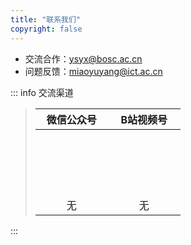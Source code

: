 ```yaml
---
title: "联系我们"
copyright: false
---
```


- 交流合作：ysyx@bosc.ac.cn
- 问题反馈：miaoyuyang@ict.ac.cn

::: info 交流渠道
> | 微信公众号 | B站视频号 |
> |:---:|:---:|
> | <a qrcode-container :href="qrcodeWeChat" target="_blank"><qrcode-vue :value="qrcodeWeChat" :render-as="qrcodeRenderAs" :margin="qrcodeMargin" :level="qrcodeLevel" /></a> | <a qrcode-container :href="qrcodeBiliBili" target="_blank"><qrcode-vue :value="qrcodeBiliBili" :render-as="qrcodeRenderAs" :margin="qrcodeMargin" :level="qrcodeLevel" /></a> |
> | 无 | 无 |
:::

<!-- ::: info 交流渠道
> | 微信公众号 | B站视频号 | QQ 3群 | QQ 2群 <el-badge value="已满"></el-badge> | QQ 1群 <el-badge value="已满"></el-badge> |
> |:---:|:---:|:---:|:---:|:---:|
> | <a qrcode-container :href="qrcodeWeChat" target="_blank"><qrcode-vue :value="qrcodeWeChat" :render-as="qrcodeRenderAs" :margin="qrcodeMargin" :level="qrcodeLevel" /></a> | <a qrcode-container :href="qrcodeBiliBili" target="_blank"><qrcode-vue :value="qrcodeBiliBili" :render-as="qrcodeRenderAs" :margin="qrcodeMargin" :level="qrcodeLevel" /></a> | <a qrcode-container :href="qrcodeQQGroup3" target="_blank"><qrcode-vue :value="qrcodeQQGroup3" :render-as="qrcodeRenderAs" :margin="qrcodeMargin" :level="qrcodeLevel" /></a> | <a qrcode-container :href="qrcodeQQGroup2" target="_blank"><qrcode-vue :value="qrcodeQQGroup2" :render-as="qrcodeRenderAs" :margin="qrcodeMargin" :level="qrcodeLevel" /></a> | <a qrcode-container :href="qrcodeQQGroup1" target="_blank"><qrcode-vue :value="qrcodeQQGroup1" :render-as="qrcodeRenderAs" :margin="qrcodeMargin" :level="qrcodeLevel" /></a> |
> | 无 | 无 |<a :href="qrcodeQQGroup3" target="_blank">621039593</a> | <a :href="qrcodeQQGroup2" target="_blank">528994030</a> | <a :href="qrcodeQQGroup1" target="_blank">663797655</a> |
::: -->

<style lang="scss" scoped>
    [qrcode-container] {
        display: block;
        border-radius: 5px;
        overflow: hidden;
        width: 100px;
        height: 100px;
    }
</style>

<script>
    import QrcodeVue from "qrcode.vue";

    export default {
        data() {
            return {
                qrcodeRenderAs: "svg",
                qrcodeMargin: 3,
                qrcodeLevel: "L",
                qrcodeWeChat: "http://weixin.qq.com/r/VRPOytXE8h2OKZGpb0bR",
                qrcodeBiliBili: "https://space.bilibili.com/2107852263",
                qrcodeQQGroup1: "https://qm.qq.com/cgi-bin/qm/qr?k=qfzc76aZKhWiGsvvwyD0FKItOzT4oOAM&authKey=GZkf718BlVaHpRoAvWWI89nK+Mx3AF5pDmPgkhByS29A6mUzokmRaBjtCFwDRnGx&noverify=0",
                qrcodeQQGroup2: "https://qm.qq.com/cgi-bin/qm/qr?k=CpWjuhJiMhyf3vLL5d3mFKoknUPhI0-w&authKey=S1VNGrCvTn4wkwk0UQVKTZbhXBay0jHN6D4eQ7DHPuFTYoKLuyDHIAKwyHWPl3sm&noverify=0",
                qrcodeQQGroup3: "http://qm.qq.com/cgi-bin/qm/qr?_wv=1027&k=Z3w4cAQ3YMp1SGhKVEYE6_C0w2XzJEhO&authKey=3nj56P2ItNDezb9o%2FgqaOs09%2FNX0UWLSRXM41FpQ6Vua8iQRGWI%2FvNNHdRRdtTLu&noverify=0&group_code=621039593"
            }
        },
        components: {
            QrcodeVue
        }
    }
</script>
